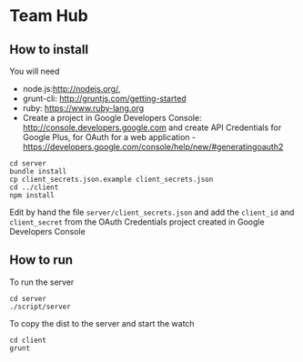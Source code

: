 # Team Hub

## How to install

You will need
  - node.js:http://nodejs.org/,
  - grunt-cli: http://gruntjs.com/getting-started
  - ruby: https://www.ruby-lang.org
  - Create a project in Google Developers Console: http://console.developers.google.com and create API Credentials for Google Plus, for OAuth for a web application - https://developers.google.com/console/help/new/#generatingoauth2

```
cd server
bundle install
cp client_secrets.json.example client_secrets.json
cd ../client
npm install
```

Edit by hand the file `server/client_secrets.json` and add the `client_id` and `client_secret` from the OAuth Credentials project created in Google Developers Console

## How to run

To run the server

```
cd server
./script/server
```


To copy the dist to the server and start the watch

```
cd client
grunt
```
